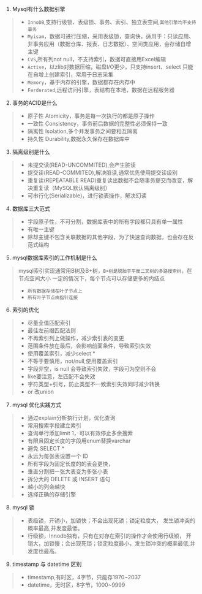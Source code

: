 1. Mysql有什么数据引擎
>- `InnoDB`,支持行级锁、表级锁、事务、索引、独立表空间,`其他引擎均不支持事务`
>- `Myisam`，数据可进行压缩，采用表级锁，查询快，适用于：只读应用、
> 非事务应用（数据仓库、报表、日志数据）、空间类应用，会存储自增主键
>- `CVS`,所有列not null，不支持索引，数据可直接用Excel编辑
>- `Active`，以zlib对数据压缩，磁盘I/O更少，只支持insert、select
>只能在自增上创建索引，常用于日志采集
>- `Memory`，基于内存的引擎，数据都存在内存中
>- `Ferderated`,远程访问引擎，表结构在本地，数据在远程服务器
2. 事务的ACID是什么
>- 原子性 Atomicity，事务是每一次执行的都是原子操作
>- 一致性 Consistency，事务前后数据的完整性必须保持一致
>- 隔离性 Isolation,多个并发事务之间要相互隔离
>- 持久性 Durability,数据永久保存在数据库中
3. 隔离级别是什么
>- 未提交读(READ-UNCOMMITED),会产生脏读
>- 提交读(READ-COMMITED),解决脏读,通常优先使用提交读级别
>- 重复读(REPEATABLE READ)重复读出数据不会随事务提交而改变，解决重复读（MySQL默认隔离级别）
>- 可串行化(Serializable)，进行锁表操作，解决幻读
4. 数据库三大范式
>- 字段原子性，不可分割，数据库表中的所有字段都只具有单一属性
>- 有唯一主键
>- 除却主键不包含关联数据的其他字段，为了快速查询数据，也会存在反范式结构
5. mysql数据库索引的工作机制是什么
> mysql索引实现通常用B树及B+树，`B+树是脱胎于平衡二叉树的多路搜索树`，在节点空间大小
> 一定的情况下，每个节点可以存储更多的内结点
>- `所有数据存储在叶子节点上`
>- `所有叶子节点由指针连接`
6. 索引的优化
>- 尽量全值匹配索引
>- 最佳左前缀匹配法则
>- 不再索引列上做操作，减少索引表的变更
>- 范围条件放在最后，会影响前面条件，导致索引失效
>- 使用覆盖索引，减少select *
>- 不等于要慎用，not/null,使用覆盖索引
>- 字段非空，is null  会导致索引失效，字段可为空则不会
>- like要注意，左匹配不会失效
>- 字符类型+引号，防止类型不一致索引失效同时减少转换
>- or 改union
7. mysql 优化实践方式
>- 通过explain分析执行计划，优化查询
>- 常用搜索字段建立索引
>- 查询单行添加limit 1，可以有效停止多余搜索
>- 有限且固定长度的字段用enum替换varchar
>- 避免 SELECT *
>- 永远为每张表设置一个 ID
>- 所有字段为固定长度的的表会更快，
>- 垂直分割把一张大表变为多张小表
>- 拆分大的 DELETE 或 INSERT 语句
>- 越小的列会越快
>- 选择正确的存储引擎
8. mysql 锁
>- 表级锁，开销小，加锁快；不会出现死锁；锁定粒度大，
>发生锁冲突的概率最高,并发度最低。
>- 行级锁，Innodb独有，只有在对存在索引的操作才会使用行级锁，
>开销大，加锁慢；会出现死锁；锁定粒度最小，发生锁冲突的概率最低,并发度也最高。
9. timestamp 与 datetime 区别
>- timestamp,有时区，4字节，只能存1970~2037
>- datetime，无时区，8字节，1000~9999
